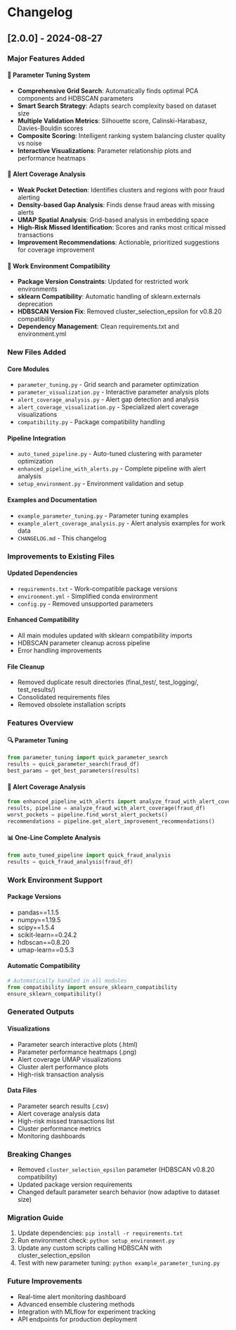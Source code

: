 # Changelog

## [2.0.0] - 2024-08-27

### Major Features Added

#### 🎯 Parameter Tuning System
- **Comprehensive Grid Search**: Automatically finds optimal PCA components and HDBSCAN parameters
- **Smart Search Strategy**: Adapts search complexity based on dataset size
- **Multiple Validation Metrics**: Silhouette score, Calinski-Harabasz, Davies-Bouldin scores
- **Composite Scoring**: Intelligent ranking system balancing cluster quality vs noise
- **Interactive Visualizations**: Parameter relationship plots and performance heatmaps

#### 🚨 Alert Coverage Analysis
- **Weak Pocket Detection**: Identifies clusters and regions with poor fraud alerting
- **Density-based Gap Analysis**: Finds dense fraud areas with missing alerts
- **UMAP Spatial Analysis**: Grid-based analysis in embedding space
- **High-Risk Missed Identification**: Scores and ranks most critical missed transactions
- **Improvement Recommendations**: Actionable, prioritized suggestions for coverage improvement

#### 🔧 Work Environment Compatibility
- **Package Version Constraints**: Updated for restricted work environments
- **sklearn Compatibility**: Automatic handling of sklearn.externals deprecation
- **HDBSCAN Version Fix**: Removed cluster_selection_epsilon for v0.8.20 compatibility
- **Dependency Management**: Clean requirements.txt and environment.yml

### New Files Added

#### Core Modules
- `parameter_tuning.py` - Grid search and parameter optimization
- `parameter_visualization.py` - Interactive parameter analysis plots
- `alert_coverage_analysis.py` - Alert gap detection and analysis
- `alert_coverage_visualization.py` - Specialized alert coverage visualizations
- `compatibility.py` - Package compatibility handling

#### Pipeline Integration
- `auto_tuned_pipeline.py` - Auto-tuned clustering with parameter optimization
- `enhanced_pipeline_with_alerts.py` - Complete pipeline with alert analysis
- `setup_environment.py` - Environment validation and setup

#### Examples and Documentation
- `example_parameter_tuning.py` - Parameter tuning examples
- `example_alert_coverage_analysis.py` - Alert analysis examples for work data
- `CHANGELOG.md` - This changelog

### Improvements to Existing Files

#### Updated Dependencies
- `requirements.txt` - Work-compatible package versions
- `environment.yml` - Simplified conda environment
- `config.py` - Removed unsupported parameters

#### Enhanced Compatibility
- All main modules updated with sklearn compatibility imports
- HDBSCAN parameter cleanup across pipeline
- Error handling improvements

#### File Cleanup
- Removed duplicate result directories (final_test/, test_logging/, test_results/)
- Consolidated requirements files
- Removed obsolete installation scripts

### Features Overview

#### 🔍 Parameter Tuning
```python
from parameter_tuning import quick_parameter_search
results = quick_parameter_search(fraud_df)
best_params = get_best_parameters(results)
```

#### 🎯 Alert Coverage Analysis
```python
from enhanced_pipeline_with_alerts import analyze_fraud_with_alert_coverage
results, pipeline = analyze_fraud_with_alert_coverage(fraud_df)
worst_pockets = pipeline.find_worst_alert_pockets()
recommendations = pipeline.get_alert_improvement_recommendations()
```

#### 📊 One-Line Complete Analysis
```python
from auto_tuned_pipeline import quick_fraud_analysis
results = quick_fraud_analysis(fraud_df)
```

### Work Environment Support

#### Package Versions
- pandas==1.1.5
- numpy==1.19.5
- scipy==1.5.4
- scikit-learn==0.24.2
- hdbscan==0.8.20
- umap-learn==0.5.3

#### Automatic Compatibility
```python
# Automatically handled in all modules
from compatibility import ensure_sklearn_compatibility
ensure_sklearn_compatibility()
```

### Generated Outputs

#### Visualizations
- Parameter search interactive plots (.html)
- Parameter performance heatmaps (.png)
- Alert coverage UMAP visualizations
- Cluster alert performance plots
- High-risk transaction analysis

#### Data Files
- Parameter search results (.csv)
- Alert coverage analysis data
- High-risk missed transactions list
- Cluster performance metrics
- Monitoring dashboards

### Breaking Changes
- Removed `cluster_selection_epsilon` parameter (HDBSCAN v0.8.20 compatibility)
- Updated package version requirements
- Changed default parameter search behavior (now adaptive to dataset size)

### Migration Guide
1. Update dependencies: `pip install -r requirements.txt`
2. Run environment check: `python setup_environment.py`
3. Update any custom scripts calling HDBSCAN with cluster_selection_epsilon
4. Test with new parameter tuning: `python example_parameter_tuning.py`

### Future Improvements
- Real-time alert monitoring dashboard
- Advanced ensemble clustering methods
- Integration with MLflow for experiment tracking
- API endpoints for production deployment